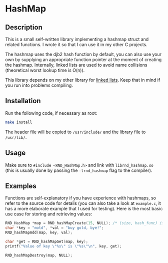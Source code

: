 # HashMap

## Description

This is a small self-written library implementing a hashmap struct and related functions.
I wrote it so that I can use it in my other C projects.

The hashmap uses the djb2 hash function by default, you can also use your own by supplying
an appropriate function pointer at the moment of creating the hashmap. Internally, linked
lists are used to avoid name collisions (theoretical worst lookup time is O(n)).

This library depends on my other library for [linked lists](https://github.com/randoragon/randoutils/tree/master/c-libs/linkedlist).
Keep that in mind if you run into problems compiling.

## Installation

Run the following code, if necessary as root:

```sh
make install
```

The header file will be copied to `/usr/include/` and the library file to `/usr/lib/`.

## Usage

Make sure to `#include <RND_HashMap.h>` and link with `librnd_hashmap.so` (this is usually
done by passing the `-lrnd_hashmap` flag to the compiler).

## Examples

Functions are self-explanatory if you have experience with hashmaps, so refer to the source code for details
(you can also take a look at `example.c`, it has a more elaborate example that I used for testing).
Here is the most basic use case for storing and retrieving values:

```c
RND_HashMap *map = RND_hashMapCreate(15, NULL); /* (size, hash_func) if hash_func is NULL, djb2 is used */
char *key = "motd", *val = "buy gold, bye!";
RND_hashMapAdd(map, key, val);

char *get = RND_hashMapGet(map, key);
printf("Value of key \"%s\" is \"%s\"\n", key, get);

RND_hashMapDestroy(map, NULL);
```
